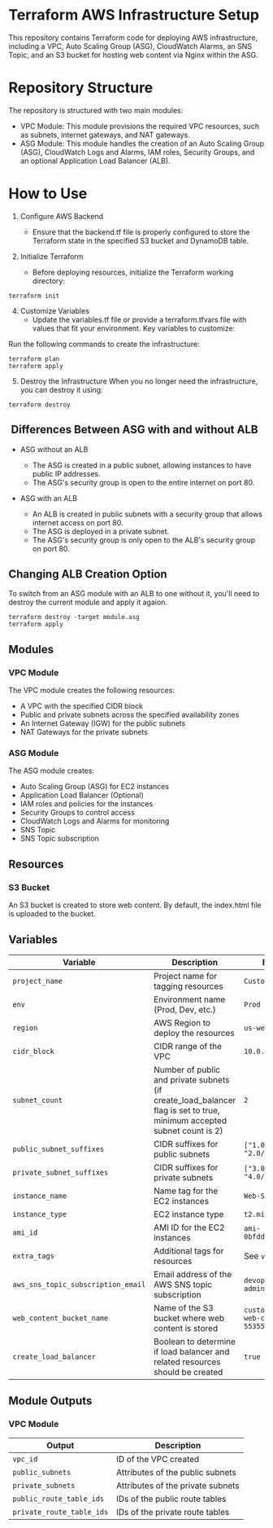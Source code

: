 # Terraform AWS Infrastructure Setup

This repository contains Terraform code for deploying AWS infrastructure, including a VPC, Auto Scaling Group (ASG), CloudWatch Alarms, an SNS Topic, and an S3 bucket for hosting web content via Nginx within the ASG.

# Repository Structure

The repository is structured with two main modules:

- VPC Module: This module provisions the required VPC resources, such as subnets, internet gateways, and NAT gateways.
- ASG Module: This module handles the creation of an Auto Scaling Group (ASG), CloudWatch Logs and Alarms, IAM roles, Security Groups, and an optional Application Load Balancer (ALB).

# How to Use

1. Configure AWS Backend

   - Ensure that the backend.tf file is properly configured to store the Terraform state in the specified S3 bucket and DynamoDB table.

2. Initialize Terraform
   - Before deploying resources, initialize the Terraform working directory:

```
terraform init
```

4. Customize Variables
   - Update the variables.tf file or provide a terraform.tfvars file with values that fit your environment. Key variables to customize:

Run the following commands to create the infrastructure:

```
terraform plan
terraform apply
```

5. Destroy the Infrastructure
   When you no longer need the infrastructure, you can destroy it using:

```
terraform destroy
```

##  Differences Between ASG with and without ALB

- ASG without an ALB

  - The ASG is created in a public subnet, allowing instances to have public IP addresses.
  - The ASG's security group is open to the entire internet on port 80.

- ASG with an ALB

  - An ALB is created in public subnets with a security group that allows internet access on port 80.
  - The ASG is deployed in a private subnet.
  - The ASG's security group is only open to the ALB's security group on port 80.

## Changing ALB Creation Option

To switch from an ASG module with an ALB to one without it, you'll need to destroy the current module and apply it agaion.

```
terraform destroy -target module.asg
terraform apply
```

## Modules

### VPC Module

The VPC module creates the following resources:

- A VPC with the specified CIDR block
- Public and private subnets across the specified availability zones
- An Internet Gateway (IGW) for the public subnets
- NAT Gateways for the private subnets

### ASG Module

The ASG module creates:

- Auto Scaling Group (ASG) for EC2 instances
- Application Load Balancer (Optional)
- IAM roles and policies for the instances
- Security Groups to control access
- CloudWatch Logs and Alarms for monitoring
- SNS Topic
- SNS Topic subscription

## Resources

### S3 Bucket

An S3 bucket is created to store web content. By default, the index.html file is uploaded to the bucket.

## Variables

| Variable                           | Description                                                                                                            | Example                               |
| ---------------------------------- | ---------------------------------------------------------------------------------------------------------------------- | ------------------------------------- |
| `project_name`                     | Project name for tagging resources                                                                                     | `Customer`                            |
| `env`                              | Environment name (Prod, Dev, etc.)                                                                                     | `Prod`                                |
| `region`                           | AWS Region to deploy the resources                                                                                     | `us-west-2`                           |
| `cidr_block`                       | CIDR range of the VPC                                                                                                  | `10.0.0.0/16`                         |
| `subnet_count`                     | Number of public and private subnets (if create_load_balancer flag is set to true, minimum accepted subnet count is 2) | `2`                                   |
| `public_subnet_suffixes`           | CIDR suffixes for public subnets                                                                                       | `["1.0/24", "2.0/24"]`                |
| `private_subnet_suffixes`          | CIDR suffixes for private subnets                                                                                      | `["3.0/24", "4.0/24"]`                |
| `instance_name`                    | Name tag for the EC2 instances                                                                                         | `Web-Server`                          |
| `instance_type`                    | EC2 instance type                                                                                                      | `t2.micro`                            |
| `ami_id`                           | AMI ID for the EC2 instances                                                                                           | `ami-0bfddf4206f1fa7b9`               |
| `extra_tags`                       | Additional tags for resources                                                                                          | See `variables.tf`                    |
| `aws_sns_topic_subscription_email` | Email address of the AWS SNS topic subscription                                                                        | `devops-admin@example.com`            |
| `web_content_bucket_name`          | Name of the S3 bucket where web content is stored                                                                      | `customer-prod-web-content-553550119` |
| `create_load_balancer`             | Boolean to determine if load balancer and related resources should be created                                          | `true`                                |

## Module Outputs

### VPC Module

| Output                    | Description                       |
| ------------------------- | --------------------------------- |
| `vpc_id`                  | ID of the VPC created             |
| `public_subnets`          | Attributes of the public subnets  |
| `private_subnets`         | Attributes of the private subnets |
| `public_route_table_ids`  | IDs of the public route tables    |
| `private_route_table_ids` | IDs of the private route tables   |
